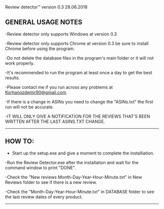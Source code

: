 Review detector™ version 0.3 28.06.2018

GENERAL USAGE NOTES
----------------------
-Review detector only supports Windows at version 0.3

-Review detector only supports Chrome at version 0.3
be sure to install Chrome before using the program.

-Do not delete the database files in the program's 
main folder or it will not work properly.

-It's recommended to run the program at least once a day
 to get the best results.

-Please contact me if you run across any problems at 
Korhanozdemir90@gmail.com.

-If there is a change in ASINs you need to change the "ASINs.txt" 
the first run will not be accurate.

-IT WILL ONLY GIVE A NOTIFICATION FOR THE REVIEWS THAT'S 
BEEN WRITTEN AFTER THE LAST ASINS.TXT CHANGE.

---------------------------------------------------------

HOW TO:
-------
- Start up the setup.exe and give a moment to complete 
the installiation.

-Run the Review Detector.exe after the installation and 
wait for the command window to print "DONE".

-Check the "New reviews Month-Day-Year-Hour-Minute.txt" in New Reviews folder
to see if there is a new review.

-Check the "Month-Day-Year-Hour-Minute.txt" in DATABASE folder to see the last 
review dates of every product.

--------------------------------------------------------------
